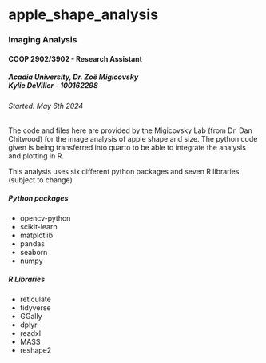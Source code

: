 # apple_shape_analysis
<h3>Imaging Analysis</h3>
<h4>COOP 2902/3902 - Research Assistant</h4>
<h5>Acadia University, Dr. Zoë Migicovsky<br>Kylie DeViller - 100162298</h5>
<h6>Started: May 6th 2024</h6>

<p>The code and files here are provided by the Migicovsky Lab (from Dr. Dan Chitwood) for the image analysis of apple shape and size. The python code given is being transferred into quarto to be able to integrate the analysis and plotting in R.</p>

<p>This analysis uses six different python packages and seven R libraries (subject to change)</p>
<h5>Python packages</h5>
<ul>
  <li>opencv-python</li>
  <li>scikit-learn</li>
  <li>matplotlib</li>
  <li>pandas</li>
  <li>seaborn</li>
  <li>numpy</li>
</ul>

<h5>R Libraries</h5>
<ul>
  <li>reticulate</li>
  <li>tidyverse</li>
  <li>GGally</li>
  <li>dplyr</li>
  <li>readxl</li>
  <li>MASS</li>
  <li>reshape2</li>
</ul>


